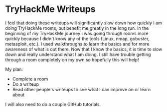 
# TryHackMe Writeups

I feel that doing these writeups will significantly slow down how quickly I am doing TryHackMe rooms, but benefit me greatly in the long run. In the beginning of my TryHackMe journey I was going through rooms more quickly because I didn't know any of the tools (Linux, nmap, gobuster, metasploit, etc.). I used walkthroughs to learn the basics and for more awareness of what is out there. Now that I know the basics, it is time to slow down and really understand what I am doing. I still have trouble getting through a room completely on my own so hopefully this will help! 

My plan:
* Complete a room
* Do a writeup
* Read other people's writeups to see what I can improve on or learn about

I will also need to do a couple GitHub tutorials.
